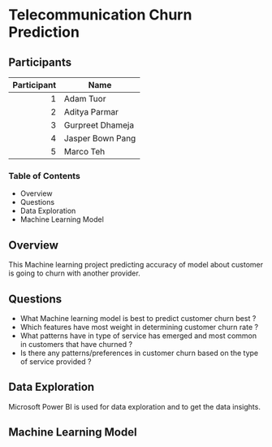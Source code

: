 # Telecommunication Churn Prediction

## Participants

| Participant | Name             |
|------------:|------------------|
|            1| Adam Tuor        |
|            2| Aditya Parmar    |
|            3| Gurpreet Dhameja |
|            4| Jasper Bown Pang |
|            5| Marco Teh        |

### Table of Contents
   * Overview
   * Questions
   * Data Exploration
   * Machine Learning Model

## Overview
This Machine learning project predicting accuracy of model about customer is going to churn with another provider.





## Questions
   * What Machine learning model is best to predict customer churn best ?
   * Which features have most weight in determining customer churn rate ?
   * What patterns have in type of service has emerged and most common in customers that have churned ?
   * Is there any patterns/preferences in customer churn based on the type of service provided ?

## Data Exploration
Microsoft Power BI is used for data exploration and to get the data insights. 


## Machine Learning Model

